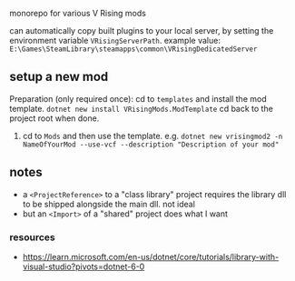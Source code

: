 monorepo for various V Rising mods

can automatically copy built plugins to your local server, by setting the environment variable `VRisingServerPath`.
example value: `E:\Games\SteamLibrary\steamapps\common\VRisingDedicatedServer`


## setup a new mod
Preparation (only required once): cd to `templates` and install the mod template. `dotnet new install VRisingMods.ModTemplate`
cd back to the project root when done.

1. cd to `Mods` and then use the template. e.g. `dotnet new vrisingmod2 -n NameOfYourMod --use-vcf --description "Description of your mod"`


## notes
- a `<ProjectReference>` to a "class library" project requires the library dll to be shipped alongside the main dll. not ideal
- but an `<Import>` of a "shared" project does what I want

### resources
- https://learn.microsoft.com/en-us/dotnet/core/tutorials/library-with-visual-studio?pivots=dotnet-6-0
